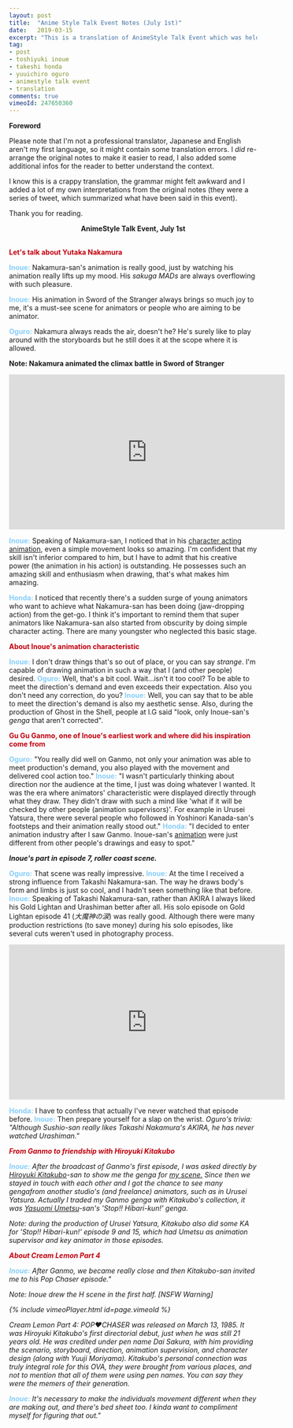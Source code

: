 ```yaml
---
layout: post
title:  "Anime Style Talk Event Notes (July 1st)"
date:   2019-03-15
excerpt: "This is a translation of AnimeStyle Talk Event which was held on July 1st 2018. "
tag:
- post
- toshiyuki inoue
- takeshi honda
- yuuichiro oguro
- animestyle talk event
- translation
comments: true
vimeoId: 247650360
---
```

<b>Foreword</b>

Please note that I'm not a professional translator, Japanese and English aren't my first language, so it might contain some translation errors. I <i>did</i> re-arrange the original notes to make it easier to read, I also added some additional infos for the reader to better understand the context. 

I know this is a crappy translation, the grammar might felt awkward and I added a lot of my own interpretations from the original notes (they were a series of tweet, which summarized what have been said in this event). 

Thank you for reading. 

<center><b>AnimeStyle Talk Event, July 1st</b></center><br/>


<font color="color:#7eb0e6;"><b>Let's talk about Yutaka Nakamura</b></font><br/>

<font color="#87CEFA"><b>Inoue:</b></font> Nakamura-san's animation is really good, just by watching his animation really lifts up my mood. His _sakuga MADs_ are always overflowing with such pleasure.  

<font color="#87CEFA"><b>Inoue:</b></font> His animation in Sword of the Stranger always brings so much joy to me, it's a must-see scene for animators or people who are aiming to be animator. 

<font color="#87CEFA"><b>Oguro:</b></font> Nakamura always reads the air, doesn't he?  He's surely like to play around with the storyboards but he still does it at the scope where it is allowed.

<font color=""><b>Note: Nakamura animated the climax battle in Sword of Stranger</b></font>

<iframe width="560" height="315" src="https://www.youtube.com/embed/ukQnsxUs1Fw" frameborder="0"> </iframe>
<br/>

<font color="#87CEFA"><b>Inoue:</b></font> Speaking of Nakamura-san, I noticed that in his <a href="https://www.sakugabooru.com/post?tags=yutaka_nakamura+character_acting+">character acting animation</a>, even a simple movement looks so amazing. I'm confident that my skill isn't inferior compared to him, but I have to admit that his creative power (the animation in his action) is outstanding. He possesses such an amazing skill and enthusiasm when drawing, that's what makes him amazing. 

<font color="#87CEFA"><b>Honda:</b></font> I noticed that recently there's a sudden surge of young animators who want to achieve what Nakamura-san has been doing (jaw-dropping action) from the get-go. I think it's important to remind them that super animators like Nakamura-san also started from obscurity by doing simple character acting. There are many youngster who neglected this basic stage.  

<font color="color:#7eb0e6;"><b>About Inoue's animation characteristic</b></font><br/>

<font color="#87CEFA"><b>Inoue:</b></font> I don't draw things that's so out of place, or you can say <i>strange</i>. I'm capable of drawing animation in such a way that I (and other people) desired.
<font color="#87CEFA"><b>Oguro:</b></font>  Well, that's a bit cool. Wait...isn't it too cool? To be able to meet the direction's demand and even exceeds their expectation. Also you don't need any correction, do you?
<font color="#87CEFA"><b>Inoue:</b></font>  Well, you can say that to be able to meet the direction's demand is also my aesthetic sense. Also, during the production of Ghost in the Shell, people at I.G said "look, only Inoue-san's <i>genga</i> that aren't corrected". 

<font color="color:#7eb0e6;"><b>Gu Gu Ganmo, one of Inoue's earliest work and where did his inspiration come from</b></font><br/>

<font color="#87CEFA"><b>Oguro:</b></font> "You really did well on Ganmo, not only your animation was able to meet production's demand, you also played with the movement and delivered cool action too."
<font color="#87CEFA"><b>Inoue:</b></font>  "I wasn't particularly thinking about direction nor the audience at the time, I just was doing whatever I wanted. It was the era where animators' characteristic were displayed directly through what they draw. They didn't draw with such a mind like 'what if it will be checked by other people (animation supervisors)'. For example in Urusei Yatsura, there were several people who followed in Yoshinori Kanada-san's footsteps and their animation really stood out."
<font color="#87CEFA"><b>Honda:</b></font>  "I decided to enter animation industry after I saw Ganmo. Inoue-san's <a href="https://www.sakugabooru.com/post?tags=gu_gu_ganmo+toshiyuki_inoue+">animation</a> were just different from other people's drawings and easy to spot."

<i><b>Inoue's part in episode 7, roller coast scene.</b></i>

<font color="#87CEFA"><b>Oguro:</b></font>  That scene was really impressive.
<font color="#87CEFA"><b>Inoue:</b></font>  At the time I received a strong influence from Takashi Nakamura-san. The way he draws body's form and limbs is just so cool, and I hadn't seen something like that before.
<font color="#87CEFA"><b>Inoue:</b></font>  Speaking of Takashi Nakamura-san, rather than AKIRA I always liked his Gold Lightan and Urashiman better after all. His solo episode on Gold Lightan episode 41 (<i>大魔神の涙</i>) was really good. Although there were many production restrictions (to save money) during his solo episodes, like several cuts weren't used in photography process.

<iframe width="560" height="315" src="https://www.youtube.com/embed/PI_JOqRO1VE" frameborder="0"> </iframe>
<br/>

<font color="#87CEFA"><b>Honda:</b></font>  I have to confess that actually I've never watched that episode before.
<font color="#87CEFA"><b>Inoue:</b></font>  Then prepare yourself for a slap on the wrist.
 <i>Oguro's trivia: "Although Sushio-san really likes Takashi Nakamura's AKIRA, he has never watched Urashiman."


<font color="color:#7eb0e6;"><b>From Ganmo to friendship with Hiroyuki Kitakubo</b></font><br/>

<font color="#87CEFA"><b>Inoue:</b></font>  After the broadcast of Ganmo's first episode, I was asked directly by <a href="https://www18.atwiki.jp/sakuga/pages/816.html">Hiroyuki Kitakubo</a>-san to show me the <i>genga </i>for <a href="https://www.sakugabooru.com/post/show/21369">my scene.</a> Since then we stayed in touch with each other and I got the chance to see many <i>genga</i>from another studio's (and freelance) animators, such as in Urusei Yatsura. Actually I traded my Ganmo <i>genga</i> with Kitakubo's collection, it was <a href="https://www18.atwiki.jp/sakuga/pages/55.html">Yasuomi Umetsu</a>-san's 'Stop!! Hibari-kun!' <i>genga</i>.

<i>Note</i>: during the production of Urusei Yatsura, Kitakubo also did some KA for 'Stop!! Hibari-kun!' episode 9 and 15, which had Umetsu as animation supervisor and key animator in those episodes.
 
<font color="color:#7eb0e6;"><b>About Cream Lemon Part 4</b></font>

<font color="#87CEFA"><b>Inoue:</b></font> After Ganmo, we became really close and then Kitakubo-san invited me to his Pop Chaser episode."

<i>Note: Inoue drew the H scene in the first half. [NSFW Warning]</i>

{% include vimeoPlayer.html id=page.vimeoId %}

<i>Cream Lemon Part 4: POP♥CHASER was released on March 13, 1985. It was Hiroyuki Kitakubo's first directorial debut, just when he was still 21 years old. He was credited under pen name Dai Sakura, with him providing the scenario, storyboard, direction, animation supervision, and character design (along with Yuuji Moriyama). Kitakubo's personal connection was truly integral role for this OVA, they were brought from various places, and not to mention that all of them were using pen names. You can say they were the memers of their generation. </i>

<font color="#87CEFA"><b>Inoue:</b></font> It's necessary to make the individuals movement different when they are making out, and there's bed sheet too. I kinda want to compliment myself for figuring that out."
